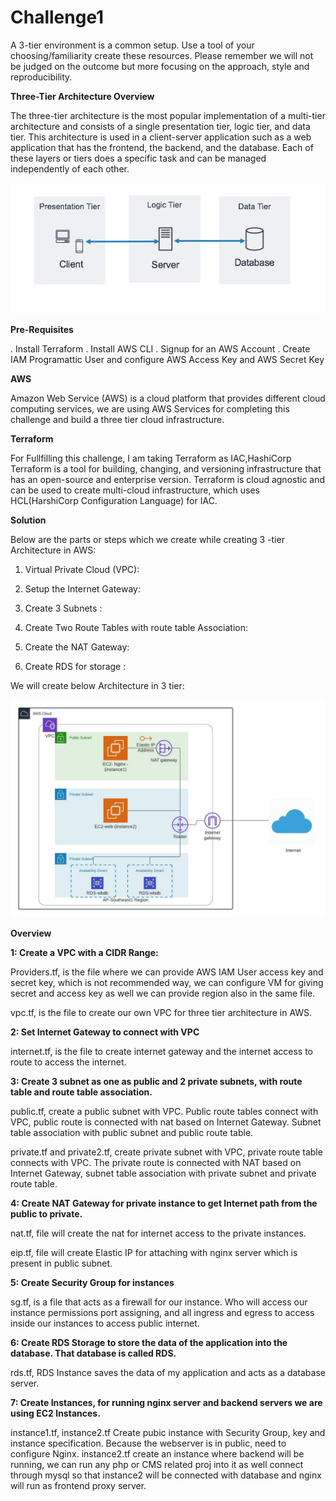 # Challenge1

A 3-tier environment is a common setup. Use a tool of your choosing/familiarity create these resources. Please remember we will not be judged on the outcome but more focusing on the approach, style and reproducibility.

**Three-Tier Architecture Overview**

The three-tier architecture is the most popular implementation of a multi-tier architecture and consists of a single presentation tier, logic tier, and data tier. This architecture is used in a client-server application such as a web application that has the frontend, the backend, and the database. Each of these layers or tiers does a specific task and can be managed independently of each other.

<img src="3tierarch.png" alt="3tierarch" class="inline"/>


**Pre-Requisites**

. Install Terraform
. Install AWS CLI
. Signup for an AWS Account
. Create IAM Programattic User and configure AWS Access Key and AWS Secret Key

**AWS**

Amazon Web Service (AWS) is a cloud platform that provides different cloud computing services, we are using AWS Services for completing this challenge and build a three tier cloud infrastructure.

**Terraform**

For Fullfilling this challenge, I am taking Terraform as IAC,HashiCorp Terraform is a tool for building, changing, and versioning infrastructure that has an open-source and enterprise version. Terraform is cloud agnostic and can be used to create multi-cloud infrastructure, which uses HCL(HarshiCorp Configuration Language) for IAC.

**Solution**

Below are the parts or steps which we create while creating 3 -tier Architecture in AWS:

1. Virtual Private Cloud (VPC):

2. Setup the Internet Gateway:

3. Create 3 Subnets :

4. Create Two Route Tables with route table Association:

5. Create the NAT Gateway:

6. Create RDS for storage :

We will create below Architecture in 3 tier:

<img src="3-Tier-AWS-Arch.jpeg" alt="3-Tier-AWS-Arch" class="inline"/>

**Overview**

**1: Create a VPC with a CIDR Range:**

Providers.tf, is the file where we can provide AWS IAM User access key and secret key, which is not recommended way, we can configure VM for giving secret and access key as well we can provide region also in the same file.

vpc.tf, is the file to create our own VPC for three tier architecture in AWS.


**2: Set Internet Gateway to connect with VPC**

internet.tf, is the file to create internet gateway and the internet access to route to access the internet.

**3: Create 3 subnet as one as public and 2 private subnets, with route table and route table association.**

public.tf, create a public subnet with VPC. Public route tables connect with VPC, public route is connected with nat based on Internet Gateway. Subnet table association with public subnet and public route table.

private.tf and private2.tf, create private subnet with VPC, private route table connects with VPC. The private route is connected with NAT based on Internet Gateway, subnet table association with private subnet and private route table.

**4: Create NAT Gateway for private instance to get Internet path from the public to private.**

nat.tf, file will create the nat for internet access to the private instances.

eip.tf, file will create Elastic IP for attaching with nginx server which is present in public subnet.

**5: Create Security Group for instances**

sg.tf, is a file that acts as a firewall for our instance. Who will access our instance permissions port assigning, and all ingress and egress to access inside our instances to access public internet.

**6: Create RDS Storage to store the data of the application into the database. That database is called RDS.**

rds.tf, RDS Instance saves the data of my application and acts as a database server.

**7: Create Instances, for running nginx server and backend servers we are using EC2 Instances.**

instance1.tf, instance2.tf Create pubic instance with Security Group, key and instance specification. Because the webserver is in public, need to configure Nginx. instance2.tf create an instance where backend will be running, we can run any php or CMS related proj into it as well connect through mysql so that instance2 will be connected with database and nginx will run as frontend proxy server.



